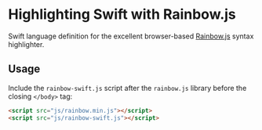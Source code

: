 # Highlighting Swift with Rainbow.js
Swift language definition for the excellent browser-based [Rainbow.js] syntax highlighter.

## Usage
Include the `rainbow-swift.js` script after the `rainbow.js` library before the closing `</body>` tag:

```html
<script src="js/rainbow.min.js"></script>
<script src="js/rainbow-swift.js"></script> 
```

[rainbow.js]: https://github.com/ccampbell/rainbow
